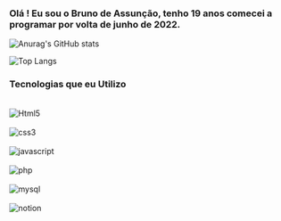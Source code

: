 ### Olá ! Eu sou o Bruno de Assunção, tenho 19 anos comecei a programar por volta de junho de 2022.


![Anurag's GitHub stats](https://github-readme-stats.vercel.app/api?username=BuruFk7&show_icons=true&theme=radical)

![Top Langs](https://github-readme-stats.vercel.app/api/top-langs/?username=BuruFk7&layout=compact)


### Tecnologias que eu Utilizo

<div style="display: inline_block"></br> 
<img align="center" alt="Html5" src="https://img.shields.io/badge/HTML5-E34F26?style=for-the-badge&logo=html5&logoColor=white"  ></img>
</div>

<div style="display: inline_block"></br> 
<img align="center" alt="css3" src="https://img.shields.io/badge/CSS3-1572B6?style=for-the-badge&logo=css3&logoColor=white"></img>
</div>

<div style="display: inline_block"></br> 
<img align="center" alt="javascript" src="https://img.shields.io/badge/JavaScript-323330?style=for-the-badge&logo=javascript&logoColor=F7DF1E"></img>
</div>

<div style="display: inline_block"></br> 
<img align="center" alt="php" src="https://img.shields.io/badge/PHP-777BB4?style=for-the-badge&logo=php&logoColor=white"></img>
</div>

<div style="display: inline_block"></br> 
<img align="center" alt="mysql" src="https://img.shields.io/badge/MySQL-005C84?style=for-the-badge&logo=mysql&logoColor=white"></img>
</div>

<div style="display: inline_block"></br> 
<img align="center" alt="notion" src="https://img.shields.io/badge/Notion-000000?style=for-the-badge&logo=notion&logoColor=white"></img>
</div>
